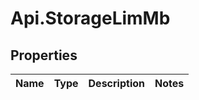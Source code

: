 # Api.StorageLimMb

## Properties

Name | Type | Description | Notes
------------ | ------------- | ------------- | -------------


